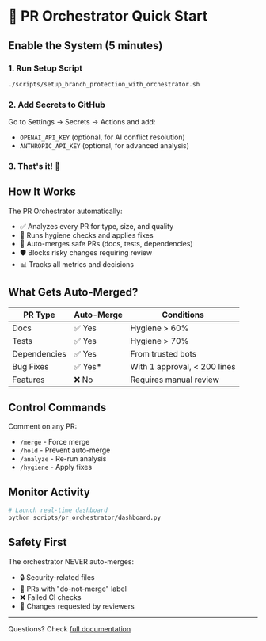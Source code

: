 # 🚀 PR Orchestrator Quick Start

## Enable the System (5 minutes)

### 1. Run Setup Script
```bash
./scripts/setup_branch_protection_with_orchestrator.sh
```

### 2. Add Secrets to GitHub
Go to Settings → Secrets → Actions and add:
- `OPENAI_API_KEY` (optional, for AI conflict resolution)
- `ANTHROPIC_API_KEY` (optional, for advanced analysis)

### 3. That's it! 🎉

## How It Works

The PR Orchestrator automatically:
- ✅ Analyzes every PR for type, size, and quality
- 🧹 Runs hygiene checks and applies fixes
- 🤖 Auto-merges safe PRs (docs, tests, dependencies)
- 🛡️ Blocks risky changes requiring review
- 📊 Tracks all metrics and decisions

## What Gets Auto-Merged?

| PR Type | Auto-Merge | Conditions |
|---------|------------|------------|
| Docs | ✅ Yes | Hygiene > 60% |
| Tests | ✅ Yes | Hygiene > 70% |
| Dependencies | ✅ Yes | From trusted bots |
| Bug Fixes | ✅ Yes* | With 1 approval, < 200 lines |
| Features | ❌ No | Requires manual review |

## Control Commands

Comment on any PR:
- `/merge` - Force merge
- `/hold` - Prevent auto-merge
- `/analyze` - Re-run analysis
- `/hygiene` - Apply fixes

## Monitor Activity

```bash
# Launch real-time dashboard
python scripts/pr_orchestrator/dashboard.py
```

## Safety First

The orchestrator NEVER auto-merges:
- 🔒 Security-related files
- 🚫 PRs with "do-not-merge" label
- ❌ Failed CI checks
- 📝 Changes requested by reviewers

---

Questions? Check [full documentation](docs/PR_ORCHESTRATOR.md)